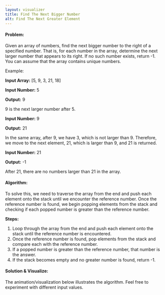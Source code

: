 ```yaml
---
layout: visualizer
title: Find The Next Bigger Number
alt: Find The Next Greater Element
---
```


#### Problem:

Given an array of numbers, find the next bigger number to the right of a specified number. That is, for each number in the array, determine the next larger number that appears to its right. If no such number exists, return -1. You can assume that the array contains unique numbers.

Example: 

**Input Array:** [5, 9, 3, 21, 18]

**Input Number:** 5

**Output:** 9

9 is the next larger number after 5.

**Input Number:** 9

**Output:** 21

In the same array, after 9, we have 3, which is not larger than 9. Therefore, we move to the next element, 21, which is larger than 9, and 21 is returned.

**Input Number:** 21

**Output:** -1

After 21, there are no numbers larger than 21 in the array.

#### Algorithm:

To solve this, we need to traverse the array from the end and push each element onto the stack until we encounter the reference number. Once the reference number is found, we begin popping elements from the stack and checking if each popped number is greater than the reference number.

**Steps:**

1. Loop through the array from the end and push each element onto the stack until the reference number is encountered.
2. Once the reference number is found, pop elements from the stack and compare each with the reference number.
3. If a popped number is greater than the reference number, that number is the answer.
4. If the stack becomes empty and no greater number is found, return -1.

#### Solution & Visualize:

The animation/visualization below illustrates the algorithm. Feel free to experiment with different input values.
